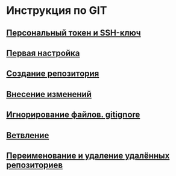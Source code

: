 # Инструкция по GIT

## [Персональный токен и SSH-ключ](./md%20files/token.md)

## [Первая настройка](./md%20files/git_install.md)

## [Создание репозитория](./md%20files/create_rep.md)

## [Внесение изменений](./md%20files/commit.md)

## [Игнорирование файлов. gitignore](./md%20files/ignore.md)

## [Ветвление](./md%20files/branching.md)

## [Переименование и удаление удалённых репозиториев](./md%20files/rename_delete.md)
